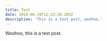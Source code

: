 ```yaml
---
title: Test
date: 2019-06-19T12:23:28.203Z
description: 'This is a test post, woohoo.'
---
```

Woohoo, this is a test post.
